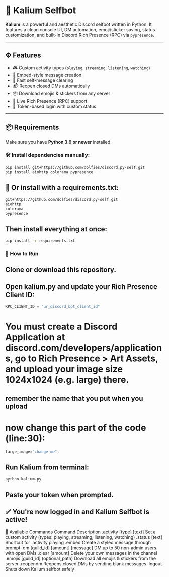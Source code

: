 # 🔐 Kalium Selfbot

**Kalium** is a powerful and aesthetic Discord selfbot written in Python. It features a clean console UI, DM automation, emoji/sticker saving, status customization, and built-in Discord Rich Presence (RPC) via `pypresence`.

---

## ⚙️ Features

- 🎮 Custom activity types (`playing`, `streaming`, `listening`, `watching`)
- 📝 Embed-style message creation
- 🧹 Fast self-message clearing
- 📬 Reopen closed DMs automatically
- 📦 Download emojis & stickers from any server
- 🧠 Live Rich Presence (RPC) support
- 🔐 Token-based login with custom status

---

## 📦 Requirements

Make sure you have **Python 3.9 or newer** installed.

### 🛠 Install dependencies manually:

```bash
pip install git+https://github.com/dolfies/discord.py-self.git
pip install aiohttp colorama pypresence
```

## 📄 Or install with a requirements.txt:

```txt
git+https://github.com/dolfies/discord.py-self.git
aiohttp
colorama
pypresence
```

## Then install everything at once:

```bash
pip install -r requirements.txt
```

### 🚀 How to Run
## Clone or download this repository.

## Open kalium.py and update your Rich Presence Client ID:
```py
RPC_CLIENT_ID = "ur_discord_bot_client_id"
```

# You must create a Discord Application at discord.com/developers/applications, go to Rich Presence > Art Assets, and upload your image size 1024x1024 (e.g. large) there.

## remember the name that you put when you upload
# now change this part of the code (line:30):

```py
large_image="change-me",
```

## Run Kalium from terminal:
```python
python kalium.py
```

## Paste your token when prompted.

## ✅ You're now logged in and Kalium Selfbot is active!

 📖 Available Commands
 Command	Description
 .activity [type] [text]	Set a custom activity (types: playing, streaming, listening, watching)
 .status [text]	Shortcut for .activity playing
 .embed	Create a styled message through prompt
 .dm [guild_id] [amount] [message]	DM up to 50 non-admin users with open DMs
 .clear [amount]	Delete your own messages in the channel
 .emojis [guild_id] (optional_path)	Download all emojis & stickers from the server
 .reopendm	Reopens closed DMs by sending blank messages
 .logout Shuts down Kalium selfbot safely
